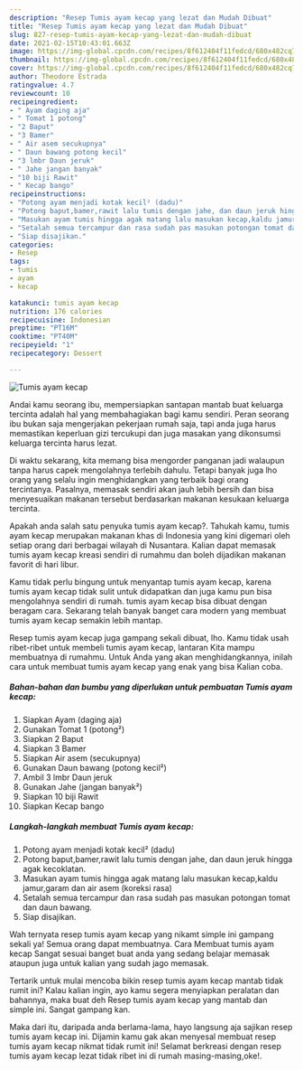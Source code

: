 ```yaml
---
description: "Resep Tumis ayam kecap yang lezat dan Mudah Dibuat"
title: "Resep Tumis ayam kecap yang lezat dan Mudah Dibuat"
slug: 827-resep-tumis-ayam-kecap-yang-lezat-dan-mudah-dibuat
date: 2021-02-15T10:43:01.663Z
image: https://img-global.cpcdn.com/recipes/8f612404f11fedcd/680x482cq70/tumis-ayam-kecap-foto-resep-utama.jpg
thumbnail: https://img-global.cpcdn.com/recipes/8f612404f11fedcd/680x482cq70/tumis-ayam-kecap-foto-resep-utama.jpg
cover: https://img-global.cpcdn.com/recipes/8f612404f11fedcd/680x482cq70/tumis-ayam-kecap-foto-resep-utama.jpg
author: Theodore Estrada
ratingvalue: 4.7
reviewcount: 10
recipeingredient:
- " Ayam daging aja"
- " Tomat 1 potong"
- "2 Baput"
- "3 Bamer"
- " Air asem secukupnya"
- " Daun bawang potong kecil"
- "3 lmbr Daun jeruk"
- " Jahe jangan banyak"
- "10 biji Rawit"
- " Kecap bango"
recipeinstructions:
- "Potong ayam menjadi kotak kecil² (dadu)"
- "Potong baput,bamer,rawit lalu tumis dengan jahe, dan daun jeruk hingga agak kecoklatan."
- "Masukan ayam tumis hingga agak matang lalu masukan kecap,kaldu jamur,garam dan air asem (koreksi rasa)"
- "Setalah semua tercampur dan rasa sudah pas masukan potongan tomat dan daun bawang."
- "Siap disajikan."
categories:
- Resep
tags:
- tumis
- ayam
- kecap

katakunci: tumis ayam kecap 
nutrition: 176 calories
recipecuisine: Indonesian
preptime: "PT16M"
cooktime: "PT40M"
recipeyield: "1"
recipecategory: Dessert

---
```



![Tumis ayam kecap](https://img-global.cpcdn.com/recipes/8f612404f11fedcd/680x482cq70/tumis-ayam-kecap-foto-resep-utama.jpg)

Andai kamu seorang ibu, mempersiapkan santapan mantab buat keluarga tercinta adalah hal yang membahagiakan bagi kamu sendiri. Peran seorang ibu bukan saja mengerjakan pekerjaan rumah saja, tapi anda juga harus memastikan keperluan gizi tercukupi dan juga masakan yang dikonsumsi keluarga tercinta harus lezat.

Di waktu  sekarang, kita memang bisa mengorder panganan jadi walaupun tanpa harus capek mengolahnya terlebih dahulu. Tetapi banyak juga lho orang yang selalu ingin menghidangkan yang terbaik bagi orang tercintanya. Pasalnya, memasak sendiri akan jauh lebih bersih dan bisa menyesuaikan makanan tersebut berdasarkan makanan kesukaan keluarga tercinta. 



Apakah anda salah satu penyuka tumis ayam kecap?. Tahukah kamu, tumis ayam kecap merupakan makanan khas di Indonesia yang kini digemari oleh setiap orang dari berbagai wilayah di Nusantara. Kalian dapat memasak tumis ayam kecap kreasi sendiri di rumahmu dan boleh dijadikan makanan favorit di hari libur.

Kamu tidak perlu bingung untuk menyantap tumis ayam kecap, karena tumis ayam kecap tidak sulit untuk didapatkan dan juga kamu pun bisa mengolahnya sendiri di rumah. tumis ayam kecap bisa dibuat dengan beragam cara. Sekarang telah banyak banget cara modern yang membuat tumis ayam kecap semakin lebih mantap.

Resep tumis ayam kecap juga gampang sekali dibuat, lho. Kamu tidak usah ribet-ribet untuk membeli tumis ayam kecap, lantaran Kita mampu membuatnya di rumahmu. Untuk Anda yang akan menghidangkannya, inilah cara untuk membuat tumis ayam kecap yang enak yang bisa Kalian coba.

<!--inarticleads1-->

##### Bahan-bahan dan bumbu yang diperlukan untuk pembuatan Tumis ayam kecap:

1. Siapkan  Ayam (daging aja)
1. Gunakan  Tomat 1 (potong²)
1. Siapkan 2 Baput
1. Siapkan 3 Bamer
1. Siapkan  Air asem (secukupnya)
1. Gunakan  Daun bawang (potong kecil²)
1. Ambil 3 lmbr Daun jeruk
1. Gunakan  Jahe (jangan banyak²)
1. Siapkan 10 biji Rawit
1. Siapkan  Kecap bango




<!--inarticleads2-->

##### Langkah-langkah membuat Tumis ayam kecap:

1. Potong ayam menjadi kotak kecil² (dadu)
1. Potong baput,bamer,rawit lalu tumis dengan jahe, dan daun jeruk hingga agak kecoklatan.
1. Masukan ayam tumis hingga agak matang lalu masukan kecap,kaldu jamur,garam dan air asem (koreksi rasa)
1. Setalah semua tercampur dan rasa sudah pas masukan potongan tomat dan daun bawang.
1. Siap disajikan.




Wah ternyata resep tumis ayam kecap yang nikamt simple ini gampang sekali ya! Semua orang dapat membuatnya. Cara Membuat tumis ayam kecap Sangat sesuai banget buat anda yang sedang belajar memasak ataupun juga untuk kalian yang sudah jago memasak.

Tertarik untuk mulai mencoba bikin resep tumis ayam kecap mantab tidak rumit ini? Kalau kalian ingin, ayo kamu segera menyiapkan peralatan dan bahannya, maka buat deh Resep tumis ayam kecap yang mantab dan simple ini. Sangat gampang kan. 

Maka dari itu, daripada anda berlama-lama, hayo langsung aja sajikan resep tumis ayam kecap ini. Dijamin kamu gak akan menyesal membuat resep tumis ayam kecap nikmat tidak rumit ini! Selamat berkreasi dengan resep tumis ayam kecap lezat tidak ribet ini di rumah masing-masing,oke!.

